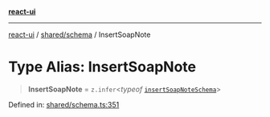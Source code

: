 [**react-ui**](../../../README.md)

***

[react-ui](../../../README.md) / [shared/schema](../README.md) / InsertSoapNote

# Type Alias: InsertSoapNote

> **InsertSoapNote** = `z.infer`\<*typeof* [`insertSoapNoteSchema`](../variables/insertSoapNoteSchema.md)\>

Defined in: [shared/schema.ts:351](https://github.com/UWA-CITS5206-DMR/react-ui/blob/7050e78c07ed514b5a3e8c4228a2104c7641f592/shared/schema.ts#L351)
